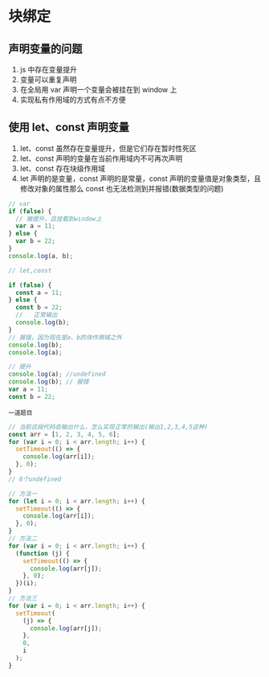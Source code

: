 # 块绑定

## 声明变量的问题

1. js 中存在变量提升
2. 变量可以重复声明
3. 在全局用 var 声明一个变量会被挂在到 window 上
4. 实现私有作用域的方式有点不方便

## 使用 let、const 声明变量

1. let、const 虽然存在变量提升，但是它们存在暂时性死区
2. let、const 声明的变量在当前作用域内不可再次声明
3. let、const 存在块级作用域
4. let 声明的是变量，const 声明的是常量，const 声明的变量值是对象类型，且修改对象的属性那么 const 也无法检测到并报错(数据类型的问题)

```js
// var
if (false) {
  // 被提升，且挂载到window上
  var a = 11;
} else {
  var b = 22;
}
console.log(a, b);

// let,const

if (false) {
  const a = 11;
} else {
  const b = 22;
  //   正常输出
  console.log(b);
}
// 报错，因为现在是a、b的块作用域之外
console.log(b);
console.log(a);

// 提升
console.log(a); //undefined
console.log(b); // 报错
var a = 11;
const b = 22;
```

`一道题目`

```js
// 当前这段代码会输出什么，怎么实现正常的输出(输出1,2,3,4,5这种)
const arr = [1, 2, 3, 4, 5, 6];
for (var i = 0; i < arr.length; i++) {
  setTimeout(() => {
    console.log(arr[i]);
  }, 0);
}
// 6个undefined
```

```js
// 方法一
for (let i = 0; i < arr.length; i++) {
  setTimeout(() => {
    console.log(arr[i]);
  }, 0);
}
// 方法二
for (var i = 0; i < arr.length; i++) {
  (function (j) {
    setTimeout(() => {
      console.log(arr[j]);
    }, 0);
  })(i);
}
// 方法三
for (var i = 0; i < arr.length; i++) {
  setTimeout(
    (j) => {
      console.log(arr[j]);
    },
    0,
    i
  );
}
```
